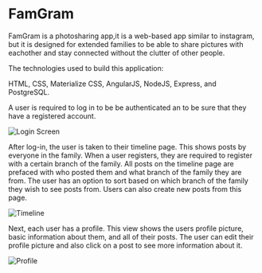 # FamGram

FamGram is a photosharing app,it is a web-based app similar to instagram, but it is designed for extended families to be able to share pictures with eachother and stay connected without the clutter of other people. 

The technologies used to build this application:

HTML, CSS, Materialize CSS, AngularJS, NodeJS, Express, and PostgreSQL.

A user is required to log in to be be authenticated an to be sure that they have a registered account.

![Login Screen](https://media.licdn.com/media-proxy/ext?w=800&h=800&f=n&hash=wykZoe%2FV7RzonQAZAr42AkjcN%2FI%3D&ora=1%2CaFBCTXdkRmpGL2lvQUFBPQ%2CxAVta9Er0Vinkhwfjw8177yE41y87UNCVordEGXyD3u0qYrdf3btecGNL7GguQ8UfX4clARmKfKgRjLnD5e6KYPqLNpyjsXlcI24ZxUBbFImi24 "Login screen")


After log-in, the user is taken to their timeline page. This shows posts by everyone in the family. When a user registers, they are required to register with a certain branch of the family. All posts on the timeline page are prefaced with who posted them and what branch of the family they are from. The user has an option to sort based on which branch of the family they wish to see posts from. Users can also create new posts from this page.

![Timeline](https://media.licdn.com/media-proxy/ext?w=800&h=800&f=n&hash=pemRXHOtvPu29TguIhr95PTAO%2FA%3D&ora=1%2CaFBCTXdkRmpGL2lvQUFBPQ%2CxAVta9Er0Vinkhwfjw8177yE41y87UNCVordEGXyD3u0qYrdfyHqfc-OebGkuV4SLXgclAI0efKgRWHjD5W9edjrdI952MLld424ZxUBbFImi24 "Timeline")

Next, each user has a profile. This view shows the users profile picture, basic information about them, and all of their posts. The user can edit their profile picture and also click on a post to see more information about it. 

![Profile](https://media.licdn.com/media-proxy/ext?w=800&h=800&f=n&hash=mdfF16dFhlBhT8ry9dgvr01pWXo%3D&ora=1%2CaFBCTXdkRmpGL2lvQUFBPQ%2CxAVta9Er0Vinkhwfjw8177yE41y87UNCVordEGXyD3u0qYrdf3_rKs_ZebD1uVkXeygclFFhevKhSTXpD5btKIzseY8kg8XmdY24ZxUBbFImi24 "User Profile")
